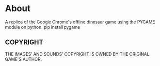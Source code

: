 # About
A replica of the Google Chrome's offline dinosaur game using the PYGAME module on python.
pip install pygame

## COPYRIGHT
THE IMAGES' AND SOUNDS' COPYRIGHT IS OWNED BY THE ORIGINAL GAME'S AUTHOR.

